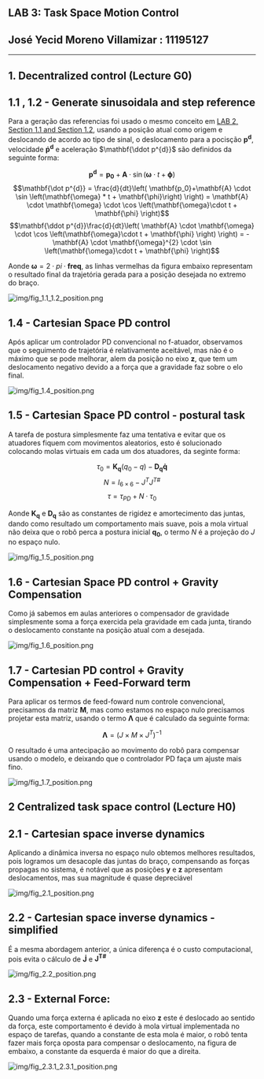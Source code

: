 ## LAB 3: Task Space Motion Control
## José Yecid Moreno Villamizar : 11195127

---

## **1. Decentralized control (Lecture G0)**
## 1.1 , 1.2 - Generate sinusoidala and step reference 

Para a geração das referencias foi usado o mesmo conceito em [LAB 2, Section 1.1 and Section 1.2](../Relatorio%202/README.md), usando a posição atual como origem e deslocando de acordo ao tipo de sinal, o deslocamento para a pocisção $\mathbf{p^{d}}$, velocidade $\mathbf{\dot p^{d}}$ e aceleração $\mathbf{\ddot p^{d}}$ são definidos da seguinte forma:

$$\mathbf{p^{d}} =  \mathbf{p_0}+ \mathbf{A} \cdot \sin\left( \mathbf{\omega} \cdot t + \mathbf{\phi}\right)$$
$$\mathbf{\dot p^{d}} = \frac{d}{dt}\left(
    \mathbf{p_0}+\mathbf{A} \cdot \sin \left(\mathbf{\omega} * t  + \mathbf{\phi}\right)
    \right) = 
\mathbf{A} \cdot \mathbf{\omega} \cdot  \cos \left(\mathbf{\omega}\cdot t + \mathbf{\phi} \right)$$
$$\mathbf{\ddot p^{d}}\frac{d}{dt}\left(
    \mathbf{A} \cdot \mathbf{\omega} \cdot  \cos \left(\mathbf{\omega}\cdot t  + \mathbf{\phi} \right)
    \right) = 
-\mathbf{A} \cdot \mathbf{\omega}^{2} \cdot  \sin \left(\mathbf{\omega}\cdot t  + \mathbf{\phi} \right)$$

Aonde $\mathbf{\omega} = 2 \cdot pi \cdot \mathbf{freq}$, as linhas vermelhas da figura embaixo representam o resultado final da trajetória gerada para a posição desejada no extremo do braço.

![img/fig_1.1_1.2_position.png](img/fig_1.1_1.2_position.png)

## 1.4 - Cartesian Space PD control

Após aplicar um controlador PD convencional no f-atuador, observamos que o seguimento de trajetória é relativamente aceitável, mas não é o máximo que se pode melhorar, alem da posição no eixo **z**, que tem um deslocamento negativo devido a a força que a gravidade faz sobre o elo final.

![img/fig_1.4_position.png](img/fig_1.4_position.png)

## 1.5 - Cartesian Space PD control - postural task

A tarefa de postura simplesmente faz uma tentativa e evitar que os atuadores fiquem com movimentos aleatorios, esto é solucionado colocando molas virtuais em cada um dos atuadores, da seginte forma:

$$\tau_0 = \mathbf{K_q}(q_0-q) - \mathbf{D_q \dot q}$$
$$N = I_{6 \times 6} - J^{T} J^{T\#}$$
$$\tau = \tau_{PD} + N\cdot \tau_0$$

Aonde $\mathbf{K_q}$ e $\mathbf{D_q}$ são as constantes de rigidez e amortecimento das juntas, dando como resultado um comportamento mais suave, pois a mola virtual não deixa que o robô perca a postura inicial $\mathbf{q_0}$, o termo $N$ é a projeção do $J$ no espaço nulo.

![img/fig_1.5_position.png](img/fig_1.5_position.png)

## 1.6 - Cartesian Space PD control + Gravity Compensation

Como já sabemos em aulas anteriores o compensador de gravidade simplesmente soma a força exercida pela gravidade em cada junta, tirando o deslocamento constante na posição atual com a desejada.

![img/fig_1.6_position.png](img/fig_1.6_position.png)

## 1.7 - Cartesian PD control + Gravity Compensation + Feed-Forward term

Para aplicar os termos de feed-foward num controle convencional, precisamos da matriz $\mathbf{M}$, mas como estamos no espaço nulo precisamos projetar esta matriz, usando o termo $\mathbf{\Lambda}$ que é calculado da seguinte forma:

$$\mathbf{\Lambda} = (J \times M \times J^{T})^{-1}$$

O resultado é uma antecipação ao movimento do robô para compensar usando o modelo, e deixando que o controlador PD faça um ajuste mais fino.

![img/fig_1.7_position.png](img/fig_1.7_position.png)

## **2 Centralized task space control (Lecture H0)**

## 2.1 - Cartesian space inverse dynamics

Aplicando a dinâmica inversa no espaço nulo obtemos melhores resultados, pois logramos um desacople das juntas do braço, compensando as forças propagas no sistema, é notável que as posições **y** e **z** apresentam deslocamentos, mas sua magnitude é quase depreciável

![img/fig_2.1_position.png](img/fig_2.1_position.png)

## 2.2 - Cartesian space inverse dynamics - simplified

É a mesma abordagem anterior, a única diferença é o custo computacional, pois evita o cálculo de $\mathbf{\dot J}$ e $\mathbf{J^{T\#}}$

![img/fig_2.2_position.png](img/fig_2.2_position.png)

## 2.3 - External Force: 
Quando uma força externa é aplicada no eixo **z** este é deslocado ao sentido da força, este comportamento é devido à mola virtual implementada no espaço de tarefas, quando a constante de esta mola é maior, o robô tenta fazer mais força oposta para compensar o deslocamento, na figura de embaixo, a constante da esquerda é maior do que a direita.

![img/fig_2.3.1_2.3.1_position.png](img/fig_2.3.1_2.3.1_position.png)